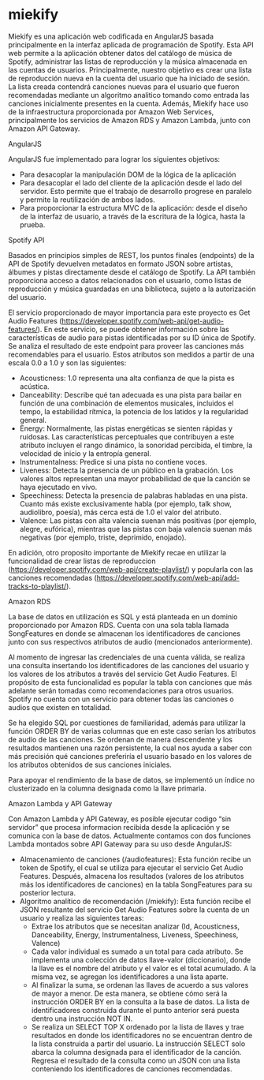 # miekify
Miekify es una aplicación web codificada en AngularJS basada principalmente en la interfaz aplicada de programación de Spotify. Esta API web permite a la aplicación obtener datos del catálogo de música de Spotify, administrar las listas de reproducción y la música almacenada en las cuentas de usuarios. Principalmente, nuestro objetivo es crear una lista de reproducción nueva en la cuenta del usuario que ha iniciado de sesión. La lista creada contendrá canciones nuevas para el usuario que fueron recomendadas mediante un algoritmo analitico tomando como entrada las canciones inicialmente presentes en la cuenta. Además, Miekify hace uso de la infraestructura proporcionada por Amazon Web Services, principalmente los servicios de Amazon RDS y Amazon Lambda, junto con Amazon API Gateway.

AngularJS

AngularJS fue implementado para lograr los siguientes objetivos:

- Para desacoplar la manipulación DOM de la lógica de la aplicación
- Para desacoplar el lado del cliente de la aplicación desde el lado del servidor. Esto permite que el trabajo de desarrollo progrese en paralelo y permite la reutilización de ambos lados.
- Para proporcionar la estructura MVC de la aplicación: desde el diseño de la interfaz de usuario, a través de la escritura de la lógica, hasta la prueba.

Spotify API

Basados en principios simples de REST, los puntos finales (endpoints) de la API de Spotify devuelven metadatos en formato JSON sobre artistas, álbumes y pistas directamente desde el catálogo de Spotify. La API también proporciona acceso a datos relacionados con el usuario, como listas de reproducción y música guardadas en una biblioteca, sujeto a la autorización del usuario.

El servicio proporcionado de mayor importancia para este proyecto es Get Audio Features (https://developer.spotify.com/web-api/get-audio-features/). En este servicio, se puede obtener información sobre las características de audio para pistas identificadas por su ID única de Spotify. Se analiza el resultado de este endpoint para proveer las canciones más recomendables para el usuario. Estos atributos son medidos a partir de una escala 0.0 a 1.0 y  son las siguientes: 

- Acousticness: 1.0 representa una alta confianza de que la pista es acústica.
- Danceability: Describe qué tan adecuada es una pista para bailar en función de una combinación de elementos musicales, incluidos el tempo, la estabilidad rítmica, la potencia de los latidos y la regularidad general.
- Energy: Normalmente, las pistas energéticas se sienten rápidas y ruidosas. Las características perceptuales que contribuyen a este atributo incluyen el rango dinámico, la sonoridad percibida, el timbre, la velocidad de inicio y la entropía general.
- Instrumentalness: Predice si una pista no contiene voces.
- Liveness: Detecta la presencia de un público en la grabación. Los valores altos representan una mayor probabilidad de que la canción se haya ejecutado en vivo.
- Speechiness: Detecta la presencia de palabras habladas en una pista. Cuanto más existe exclusivamente habla (por ejemplo, talk show, audiolibro, poesía), más cerca está de 1.0 el valor del atributo.
- Valence: Las pistas con alta valencia suenan más positivas (por ejemplo, alegre, eufórica), mientras que las pistas con baja valencia suenan más negativas (por ejemplo, triste, deprimido, enojado).

En adición, otro proposito importante de Miekify recae en utilizar la funcionalidad de crear listas de reproduccion (https://developer.spotify.com/web-api/create-playlist/) y popularla con las canciones recomendadas (https://developer.spotify.com/web-api/add-tracks-to-playlist/).

Amazon RDS

La base de datos en utilización es SQL y está planteada en un dominio proporcionado por Amazon RDS. Cuenta con una sola tabla llamada SongFeatures en donde se almacenan los identificadores de canciones junto con sus respectivos atributos de audio (mencionados anteriormente).

Al momento de ingresar las credenciales de una cuenta válida, se realiza una consulta insertando los identificadores de las canciones del usuario y los valores de los atributos a través del servicio Get Audio Features. El propósito de esta funcionalidad es popular la tabla con canciones que más adelante serán tomadas como recomendaciones para otros usuarios. Spotify no cuenta con un servicio para obtener todas las canciones o audios que existen en totalidad.

Se ha elegido SQL por cuestiones de familiaridad, además para utilizar la función ORDER BY  de varias columnas que en este caso serían los atributos de audio de las canciones. Se ordenan de manera descendente y los resultados mantienen una razón persistente, la cual nos ayuda a saber con más precisión qué canciones preferiría el usuario basado en los valores de los atributos obtenidos de sus canciones iniciales. 

Para apoyar el rendimiento de la base de datos, se implementó un índice no clusterizado en la columna designada como la llave primaria. 

Amazon Lambda y API Gateway

Con Amazon Lambda y API Gateway, es posible ejecutar codigo “sin servidor” que procesa informacion recibida desde la aplicación y se comunica con la base de datos. Actualmente contamos con dos funciones Lambda montados sobre API Gateway para su uso desde AngularJS:

- Almacenamiento de canciones (/audiofeatures):  Esta función recibe un token de Spotify, el cual se utiliza para ejecutar el servicio Get Audio Features. Después, almacena los resultados (valores de los atributos más los identificadores de canciones) en la tabla SongFeatures para su posterior lectura.
- Algoritmo analítico de recomendación (/miekify): Esta función recibe el JSON resultante del servicio Get Audio Features sobre la cuenta de un usuario y realiza las siguientes tareas:
  - Extrae los atributos que se necesitan analizar (Id, Acousticness, Danceability, Energy,  Instrumentalness, Liveness, Speechiness, Valence)
  - Cada valor individual es sumado a un total para cada atributo. Se implementa una colección de datos llave-valor (diccionario), donde la llave es el nombre del atributo y el valor es el total acumulado. A la misma vez, se agregan los identificadores a una lista aparte.
  - Al finalizar la suma, se ordenan las llaves de acuerdo a sus valores de mayor a menor. De esta manera, se obtiene cómo será la instrucción ORDER BY en la consulta a la base de datos. La lista de identificadores construida durante el punto anterior será puesta dentro una instrucción NOT IN. 
  - Se realiza un SELECT TOP X ordenado por la lista de llaves y trae resultados en donde los identificadores no se encuentran dentro de la lista construida a partir del usuario. La instrucción SELECT solo abarca la columna designada para el identificador de la canción.
Regresa el resultado de la consulta como un JSON con una lista conteniendo los identificadores de canciones recomendadas.












